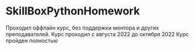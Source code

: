 # SkillBoxPythonHomework

Проходил оффлайн курс, без поддержки ментора и других преподавателей.
Курс проходил с августа 2022 до октября 2022
Курс пройден полностью
